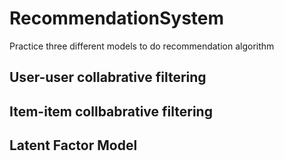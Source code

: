 # RecommendationSystem
Practice three different models to do recommendation algorithm 

## User-user collabrative filtering

## Item-item collbabrative filtering

## Latent Factor Model

